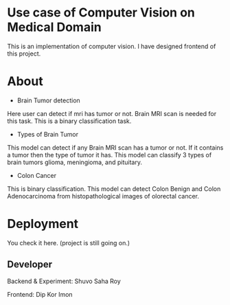 # <strong>Use case of Computer Vision on Medical Domain</strong>
This is an implementation of computer vision. I have designed frontend of this project.

# About
* Brain Tumor detection

Here user can detect if mri has tumor or not. Brain MRI scan is needed for this task. This is a binary classification task.

* Types of Brain Tumor

This model can detect if any Brain MRI scan has a tumor or not. If it contains a tumor then the type of tumor it has. This model can classify 3 types of brain tumors glioma, meningioma, and pituitary.

* Colon Cancer

This is binary classification. This model can detect Colon Benign and Colon Adenocarcinoma from histopathological images of olorectal cancer.

# <strong>Deployment</strong>

You check it here. (project is still going on.)

## Developer
Backend & Experiment: Shuvo Saha Roy

Frontend: Dip Kor Imon
